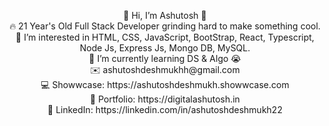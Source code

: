 <p align="center">
👋 Hi, I’m Ashutosh 👋 <br>
🔥 21 Year's Old Full Stack Developer grinding hard to make something cool. <br>
👀 I’m interested in HTML, CSS, JavaScript, BootStrap, React, Typescript, Node Js, Express Js, Mongo DB, MySQL. <br>
🌱 I’m currently learning DS & Algo 😭 <br>
✉️ ashutoshdeshmukhh@gmail.com <br>
💻 Showwcase: https://ashutoshdeshmukh.showwcase.com <br>
🎨 Portfolio: https://digitalashutosh.in <br>
💼 LinkedIn: https://linkedin.com/in/ashutoshdeshmukh22 <br>
</p> 

<!---
ashutoshdeshmukh22/ashutoshdeshmukh22 is a ✨ special ✨ repository because its `README.md` (this file) appears on your GitHub profile.
You can click the Preview link to take a look at your changes.
--->
